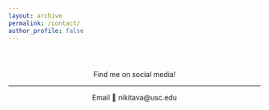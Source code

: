 ```yaml
---
layout: archive
permalink: /contact/
author_profile: false
---
```




<header>
    <link rel="stylesheet" type="text/css" href="https://cdn.jsdelivr.net/gh/vaakash/socializer@2f749eb/css/socializer.min.css">
<link rel="stylesheet" href="https://use.fontawesome.com/releases/v5.15.3/css/all.css">
</header>

<center>
  Find me on social media! 
<body>
    <div class="socializer a sr-64px sr-squircle sr-rotate sr-icon-white sr-pad"><span class="sr-linkedin"><a href="https://www.linkedin.com/in/nikitava/" target="_blank" title="LinkedIn"><i class="fab fa-linkedin"></i></a></span><span class="sr-github"><a href="https://github.com/nikitavakoli" target="_blank" title="Github"><i class="fab fa-github"></i></a></span><span class="sr-twitter"><a href="https://twitter.com/DatabaeInLA" target="_blank" title="Twitter"><i class="fab fa-twitter"></i></a></span><span class="sr-instagram"><a href="https://www.instagram.com/niki_tavakoli/" target="_blank" title="Instagram"><i class="fab fa-instagram"></i></a></span></div>
</body>

<hr>
Email 💌 nikitava@usc.edu

</center>


